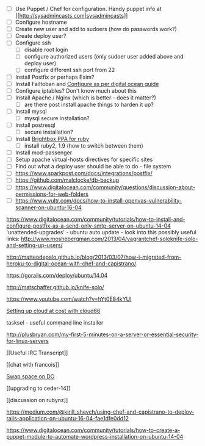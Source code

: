 * [ ] Use Puppet / Chef for configuration.  Handy puppet info at
  [[http://sysadmincasts.com|sysadmincasts]]
* [ ] Configure hostname
* [ ] Create new user and add to sudoers (how do passwords work?)
* [ ] Create deploy user?
* [ ] Configure ssh
  - [ ] disable root login
  - [ ] configure authorized users (only sudoer user added above and deploy
    user)
  - [ ] configure different ssh port from 22
* [ ] Install Postfix or perhaps Exim?
* [ ] Install Failtoban and
  [Configure as per digital ocean
  guide](https://www.digitalocean.com/community/articles/how-to-protect-ssh-with-fail2ban-on-ubuntu-12-04)
* [ ] Configure iptables?  Don't know much about this
* [ ] Install Apache / Nginx (which is better - does it matter?)
  - [ ] are there post install apache things to harden it up?
* [ ] Install mysql
  - [ ] mysql secure installation?
* [ ] Install postresql
  - [ ] secure installation?
* [ ] Install [Brightbox PPA for ruby](http://brightbox.com/docs/ruby/ubuntu/)
  - [ ] install ruby2, 1.9 (how to switch between them)
* [ ] Install mod-passenger
* [ ] Setup apache virtual-hosts directives for specific sites
* [ ] Find out what a deploy user should be able to do - file system
* [ ] https://www.sparkpost.com/docs/integrations/postfix/
* [ ] https://github.com/malclocke/db-backup
* [ ] https://www.digitalocean.com/community/questions/discussion-about-permissions-for-web-folders
* [ ] https://www.vultr.com/docs/how-to-install-openvas-vulnerability-scanner-on-ubuntu-16-04

https://www.digitalocean.com/community/tutorials/how-to-install-and-configure-postfix-as-a-send-only-smtp-server-on-ubuntu-14-04
 'unattended-upgrades' - ubuntu auto update - look into this
possibly useful links:
http://www.moshebergman.com/2013/04/vagrantchef-soloknife-solo-and-setting-up-users/

http://matteodepalo.github.io/blog/2013/03/07/how-i-migrated-from-heroku-to-digital-ocean-with-chef-and-capistrano/

https://gorails.com/deploy/ubuntu/14.04

http://matschaffer.github.io/knife-solo/

https://www.youtube.com/watch?v=hYt0E84kYUI

[Setting up cloud at cost with cloud66](http://blog.cloud66.com/post/72452631738/how-to-manage-your-cloudatcost-vm-with-cloud66)

tasksel - useful command line installer

http://plusbryan.com/my-first-5-minutes-on-a-server-or-essential-security-for-linux-servers

[[Useful IRC Transcript]]

[[chat with francois]]

[Swap space on DO](https://www.digitalocean.com/community/tutorials/how-to-add-swap-on-ubuntu-14-04)

[[upgrading to ceder-14]]

[[discussion on rubynz]]

https://medium.com/@kirill_shevch/using-chef-and-capistrano-to-deploy-rails-application-on-ubuntu-16-04-fae1dfe0dd12

https://www.digitalocean.com/community/tutorials/how-to-create-a-puppet-module-to-automate-wordpress-installation-on-ubuntu-14-04
